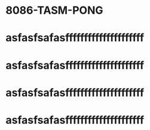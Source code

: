 # 8086-TASM-PONG

# asfasfsafasfffffffffffffffffffff

# asfasfsafasfffffffffffffffffffff

# asfasfsafasfffffffffffffffffffff

# asfasfsafasfffffffffffffffffffff

